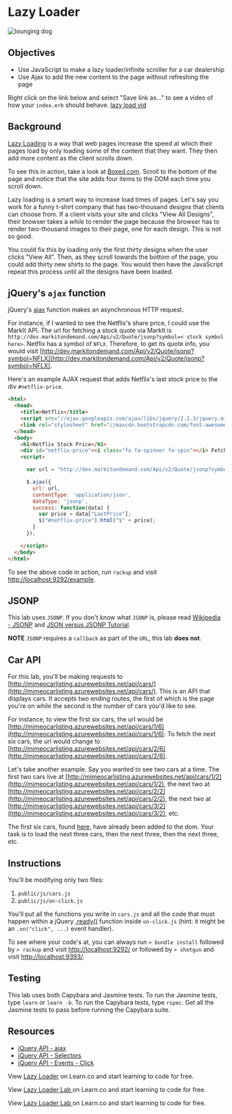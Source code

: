 # Lazy Loader

![lounging dog](https://s3-us-west-2.amazonaws.com/web-dev-readme-photos/js/lounging-dog.jpg)

## Objectives

- Use JavaScript to make a lazy loader/infinite scroller for a car dealership
- Use Ajax to add the new content to the page without refreshing the page

Right click on the link below and select "Save link as..." to see a video of how your `index.erb` should behave.
[lazy load vid](https://s3-us-west-2.amazonaws.com/web-dev-readme-photos/js/cars.mov)


## Background

[Lazy Loading](http://en.wikipedia.org/wiki/Lazy_loading) is a way that web pages increase the speed at which their pages load by only loading some of the content that they want. They then add more content as the client scrolls down.

To see this in action, take a look at [Boxed.com](https://www.boxed.com/products/category/6/household). Scroll to the bottom of the page and notice that the site adds four items to the DOM each time you scroll down.

Lazy loading is a smart way to increase load times of pages. Let's say you work for a funny t-shirt company that has two-thousand designs that clients can choose from. If a client visits your site and clicks  "View All Designs", their browser takes a *while* to render the page because the browser has to render two-thousand images to their page, one for each design. This is not so good.

You could fix this by loading only the first thirty designs when the user clicks "View All". Then, as they scroll towards the bottom of the page, you could add thirty new shirts to the page. You would then have the JavaScript repeat this process until all the designs have been loaded.


## jQuery's `ajax` function

jQuery's [ajax](http://api.jquery.com/jquery.ajax/) function makes an asynchronous HTTP request.

For instance, if I wanted to see the Netflix's share price, I could use the MarkIt API. The url for fetching a stock quote via MarkIt is `http://dev.markitondemand.com/Api/v2/Quote/jsonp?symbol=< stock symbol here>`. Netflix has a symbol of `NFLX`. Therefore, to get its quote info, you would visit [http://dev.markitondemand.com/Api/v2/Quote/jsonp?symbol=NFLX](http://dev.markitondemand.com/Api/v2/Quote/jsonp?symbol=NFLX).

Here's an example AJAX request that adds Netflix's last stock price to the div `#netflix-price`.

```html
<html>
  <head>
    <title>Netflix</title>
    <script src="//ajax.googleapis.com/ajax/libs/jquery/2.1.3/jquery.min.js"></script>
    <link rel="stylesheet" href="//maxcdn.bootstrapcdn.com/font-awesome/4.3.0/css/font-awesome.min.css">
  </head>
  <body>
    <h1>Netflix Stock Price</h1>
    <div id="netflix-price"><i class="fa fa-spinner fa-spin"></i> Fetching Data...</div>
    <script>

      var url = "http://dev.markitondemand.com/Api/v2/Quote/jsonp?symbol=NFLX";

      $.ajax({
        url: url,
        contentType: 'application/json',
        dataType: 'jsonp',
        success: function(data) {
          var price = data["LastPrice"];
          $("#netflix-price").html("$" + price);
        }
      });

    </script>
  </body>
</html>
```

To see the above code in action, run `rackup` and visit [http://localhost:9292/example](http://localhost:9292/example).

## JSONP

This lab uses `JSONP`. If you don't know what `JSONP` is, please read [Wikipedia - JSONP](https://en.wikipedia.org/wiki/JSONP) and [JSON versus JSONP Tutorial](http://json-jsonp-tutorial.craic.com/index.html).

**NOTE** `JSONP` requires a `callback` as part of the `URL`, this lab **does not**.

## Car API

For this lab, you'll be making requests to [http://mimeocarlisting.azurewebsites.net/api/cars/](http://mimeocarlisting.azurewebsites.net/api/cars/). This is an API that displays cars. It accepts two ending routes, the first of which is the page you're on while the second is the number of cars you'd like to see.

For instance, to view the first six cars, the url would be [http://mimeocarlisting.azurewebsites.net/api/cars/1/6](http://mimeocarlisting.azurewebsites.net/api/cars/1/6). To fetch the next six cars, the url would change to [http://mimeocarlisting.azurewebsites.net/api/cars/2/6](http://mimeocarlisting.azurewebsites.net/api/cars/2/6).

Let's take another example. Say you wanted to see two cars at a time. The first two cars live at [http://mimeocarlisting.azurewebsites.net/api/cars/1/2](http://mimeocarlisting.azurewebsites.net/api/cars/1/2), the next two at [http://mimeocarlisting.azurewebsites.net/api/cars/2/2](http://mimeocarlisting.azurewebsites.net/api/cars/2/2), the next two at [http://mimeocarlisting.azurewebsites.net/api/cars/3/2](http://mimeocarlisting.azurewebsites.net/api/cars/3/2), etc.

The first six cars, found [here](http://mimeocarlisting.azurewebsites.net/api/cars/1/6), have already been added to the dom. Your task is to load the next three cars, then the next three, then the next three, etc.

<!-- http://mimeocarlisting.azurewebsites.net/api/cars/3/3
http://mimeocarlisting.azurewebsites.net/api/cars/4/3
http://mimeocarlisting.azurewebsites.net/api/cars/5/3
http://mimeocarlisting.azurewebsites.net/api/cars/6/3 -->


## Instructions

You'll be modifying only two files:

1. `public/js/cars.js`
2. `public/js/on-click.js`

You'll put all the functions you write in `cars.js` and all the code that must happen within a jQuery [.ready()](https://api.jquery.com/ready/) function inside `on-click.js` (hint: it might be an `.on("click", ...)` event handler).

To see where your code's at, you can always run `> bundle install` followed by `> rackup` and visit [http://localhost:9292/](http://localhost:9292/) or followed by `> shotgun` and visit [http://localhost:9393/](http://localhost:9393/).


## Testing

This lab uses both Capybara and Jasmine tests. To run the Jasmine tests, type `learn` or `learn -b`. To run the Capybara tests, type `rspec`. Get all the Jasmine tests to pass before running the Capybara suite.


## Resources

* [jQuery API - ajax](http://api.jquery.com/jquery.ajax/)
* [jQuery API - Selectors](http://api.jquery.com/category/selectors/)
* [jQuery API - Events - Click](http://api.jquery.com/click/)

<p data-visibility='hidden'>View <a href='https://learn.co/lessons/lazy-loader.js' title='Lazy Loader'>Lazy Loader</a> on Learn.co and start learning to code for free.</p>

<p data-visibility='hidden'>View <a href='https://learn.co/lessons/lazy-loader.js'>Lazy Loader Lab </a> on Learn.co and start learning to code for free.</p>

<p class='util--hide'>View <a href='https://learn.co/lessons/lazy-loader.js'>Lazy Loader Lab </a> on Learn.co and start learning to code for free.</p>
